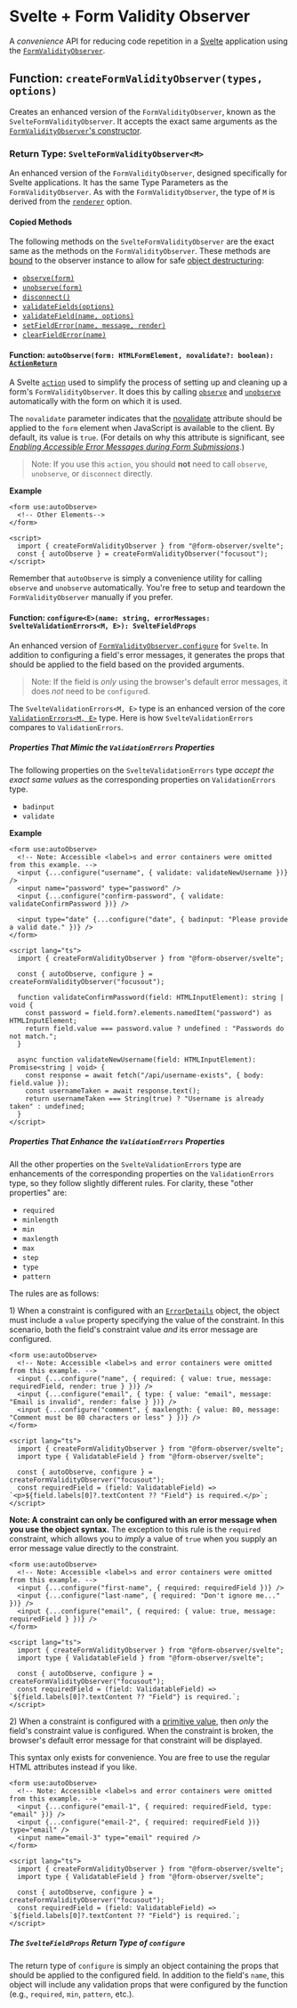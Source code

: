 # Svelte + Form Validity Observer

A _convenience_ API for reducing code repetition in a [Svelte](https://svelte.dev/) application using the [`FormValidityObserver`](../README.md).

## Function: `createFormValidityObserver(types, options)`

Creates an enhanced version of the `FormValidityObserver`, known as the `SvelteFormValidityObserver`. It accepts the exact same arguments as the [`FormValidityObserver`'s constructor](../README.md#constructor-formvalidityobservertypes-options).

### Return Type: `SvelteFormValidityObserver<M>`

An enhanced version of the `FormValidityObserver`, designed specifically for Svelte applications. It has the same Type Parameters as the `FormValidityObserver`. As with the `FormValidityObserver`, the type of `M` is derived from the [`renderer`](../README.md#form-validity-observer-options-renderer) option.

#### Copied Methods

The following methods on the `SvelteFormValidityObserver` are the exact same as the methods on the `FormValidityObserver`. These methods are [bound](https://developer.mozilla.org/en-US/docs/Web/JavaScript/Reference/Global_objects/Function/bind) to the observer instance to allow for safe [object destructuring](https://developer.mozilla.org/en-US/docs/Web/JavaScript/Reference/Operators/Destructuring_assignment#object_destructuring):

- [`observe(form)`](../README.md#method-formvalidityobserverobserveform-htmlformelement-boolean)
- [`unobserve(form)`](../README.md#method-formvalidityobserverunobserveform-htmlformelement-boolean)
- [`disconnect()`](../README.md#method-formvalidityobserverdisconnect-void)
- [`validateFields(options)`](../README.md#method-formvalidityobservervalidatefieldsoptions-validatefieldsoptions-boolean--promiseboolean)
- [`validateField(name, options)`](../README.md#method-formvalidityobservervalidatefieldname-string-options-validatefieldoptions-boolean--promiseboolean)
- [`setFieldError(name, message, render)`](../README.md#method-formvalidityobserversetfielderrorename-string-message-errormessagestring-eerrormessagem-e-render-boolean-void)
- [`clearFieldError(name)`](../README.md#method-formvalidityobserverclearfielderrorname-string-void)

#### Function: `autoObserve(form: HTMLFormElement, novalidate?: boolean): `[`ActionReturn`](https://svelte.dev/docs/svelte-action#types-actionreturn)

A Svelte [`action`](https://learn.svelte.dev/tutorial/actions) used to simplify the process of setting up and cleaning up a form's `FormValidityObserver`. It does this by calling [`observe`](../README.md#method-formvalidityobserverobserveform-htmlformelement-boolean) and [`unobserve`](../README.md#method-formvalidityobserverunobserveform-htmlformelement-boolean) automatically with the form on which it is used.

The `novalidate` parameter indicates that the [novalidate](https://developer.mozilla.org/en-US/docs/Web/HTML/Element/form#novalidate) attribute should be applied to the `form` element when JavaScript is available to the client. By default, its value is `true`. (For details on why this attribute is significant, see [_Enabling Accessible Error Messages during Form Submissions_](../guides.md#enabling-accessible-error-messages-during-form-submissions).)

> Note: If you use this `action`, you should **not** need to call `observe`, `unobserve`, or `disconnect` directly.

**Example**

```svelte
<form use:autoObserve>
  <!-- Other Elements-->
</form>

<script>
  import { createFormValidityObserver } from "@form-observer/svelte";
  const { autoObserve } = createFormValidityObserver("focusout");
</script>
```

Remember that `autoObserve` is simply a convenience utility for calling `observe` and `unobserve` automatically. You're free to setup and teardown the `FormValidityObserver` manually if you prefer.

#### Function: `configure<E>(name: string, errorMessages: SvelteValidationErrors<M, E>): SvelteFieldProps`

An enhanced version of [`FormValidityObserver.configure`](../README.md#method-formvalidityobserverconfigureename-string-errormessages-validationerrorsm-e-void) for `Svelte`. In addition to configuring a field's error messages, it generates the props that should be applied to the field based on the provided arguments.

> Note: If the field is _only_ using the browser's default error messages, it does _not_ need to be `configure`d.

The `SvelteValidationErrors<M, E>` type is an enhanced version of the core [`ValidationErrors<M, E>`](../types.md#validationerrorsm-e) type. Here is how `SvelteValidationErrors` compares to `ValidationErrors`.

##### Properties That Mimic the `ValidationErrors` Properties

The following properties on the `SvelteValidationErrors` type _accept the exact same values_ as the corresponding properties on `ValidationErrors` type.

- `badinput`
- `validate`

**Example**

```svelte
<form use:autoObserve>
  <!-- Note: Accessible <label>s and error containers were omitted from this example. -->
  <input {...configure("username", { validate: validateNewUsername })} />
  <input name="password" type="password" />
  <input {...configure("confirm-password", { validate: validateConfirmPassword })} />

  <input type="date" {...configure("date", { badinput: "Please provide a valid date." })} />
</form>

<script lang="ts">
  import { createFormValidityObserver } from "@form-observer/svelte";

  const { autoObserve, configure } = createFormValidityObserver("focusout");

  function validateConfirmPassword(field: HTMLInputElement): string | void {
    const password = field.form?.elements.namedItem("password") as HTMLInputElement;
    return field.value === password.value ? undefined : "Passwords do not match.";
  }

  async function validateNewUsername(field: HTMLInputElement): Promise<string | void> {
    const response = await fetch("/api/username-exists", { body: field.value });
    const usernameTaken = await response.text();
    return usernameTaken === String(true) ? "Username is already taken" : undefined;
  }
</script>
```

##### Properties That _Enhance_ the `ValidationErrors` Properties

All the other properties on the `SvelteValidationErrors` type are enhancements of the corresponding properties on the `ValidationErrors` type, so they follow slightly different rules. For clarity, these "other properties" are:

- `required`
- `minlength`
- `min`
- `maxlength`
- `max`
- `step`
- `type`
- `pattern`

The rules are as follows:

1&rpar; When a constraint is configured with an [`ErrorDetails`](../types.md#errordetailsm-e) object, the object must include a `value` property specifying the value of the constraint. In this scenario, both the field's constraint value _and_ its error message are configured.

```svelte
<form use:autoObserve>
  <!-- Note: Accessible <label>s and error containers were omitted from this example. -->
  <input {...configure("name", { required: { value: true, message: requiredField, render: true } })} />
  <input {...configure("email", { type: { value: "email", message: "Email is invalid", render: false } })} />
  <input {...configure("comment", { maxlength: { value: 80, message: "Comment must be 80 characters or less" } })} />
</form>

<script lang="ts">
  import { createFormValidityObserver } from "@form-observer/svelte";
  import type { ValidatableField } from "@form-observer/svelte";

  const { autoObserve, configure } = createFormValidityObserver("focusout");
  const requiredField = (field: ValidatableField) => `<p>${field.labels[0]?.textContent ?? "Field"} is required.</p>`;
</script>
```

**Note: A constraint can only be configured with an error message when you use the object syntax.** The exception to this rule is the `required` constraint, which allows you to _imply_ a value of `true` when you supply an error message value directly to the constraint.

```svelte
<form use:autoObserve>
  <!-- Note: Accessible <label>s and error containers were omitted from this example. -->
  <input {...configure("first-name", { required: requiredField })} />
  <input {...configure("last-name", { required: "Don't ignore me..." })} />
  <input {...configure("email", { required: { value: true, message: requiredField } })} />
</form>

<script lang="ts">
  import { createFormValidityObserver } from "@form-observer/svelte";
  import type { ValidatableField } from "@form-observer/svelte";

  const { autoObserve, configure } = createFormValidityObserver("focusout");
  const requiredField = (field: ValidatableField) => `${field.labels[0]?.textContent ?? "Field"} is required.`;
</script>
```

2&rpar; When a constraint is configured with a [primitive value](https://developer.mozilla.org/en-US/docs/Glossary/Primitive), then _only_ the field's constraint value is configured. When the constraint is broken, the browser's default error message for that constraint will be displayed.

This syntax only exists for convenience. You are free to use the regular HTML attributes instead if you like.

```svelte
<form use:autoObserve>
  <!-- Note: Accessible <label>s and error containers were omitted from this example. -->
  <input {...configure("email-1", { required: requiredField, type: "email" })} />
  <input {...configure("email-2", { required: requiredField })} type="email" />
  <input name="email-3" type="email" required />
</form>

<script lang="ts">
  import { createFormValidityObserver } from "@form-observer/svelte";
  import type { ValidatableField } from "@form-observer/svelte";

  const { autoObserve, configure } = createFormValidityObserver("focusout");
  const requiredField = (field: ValidatableField) => `${field.labels[0]?.textContent ?? "Field"} is required.`;
</script>
```

##### The `SvelteFieldProps` Return Type of `configure`

The return type of `configure` is simply an object containing the props that should be applied to the configured field. In addition to the field's `name`, this object will include any validation props that were configured by the function (e.g., `required`, `min`, `pattern`, etc.).
